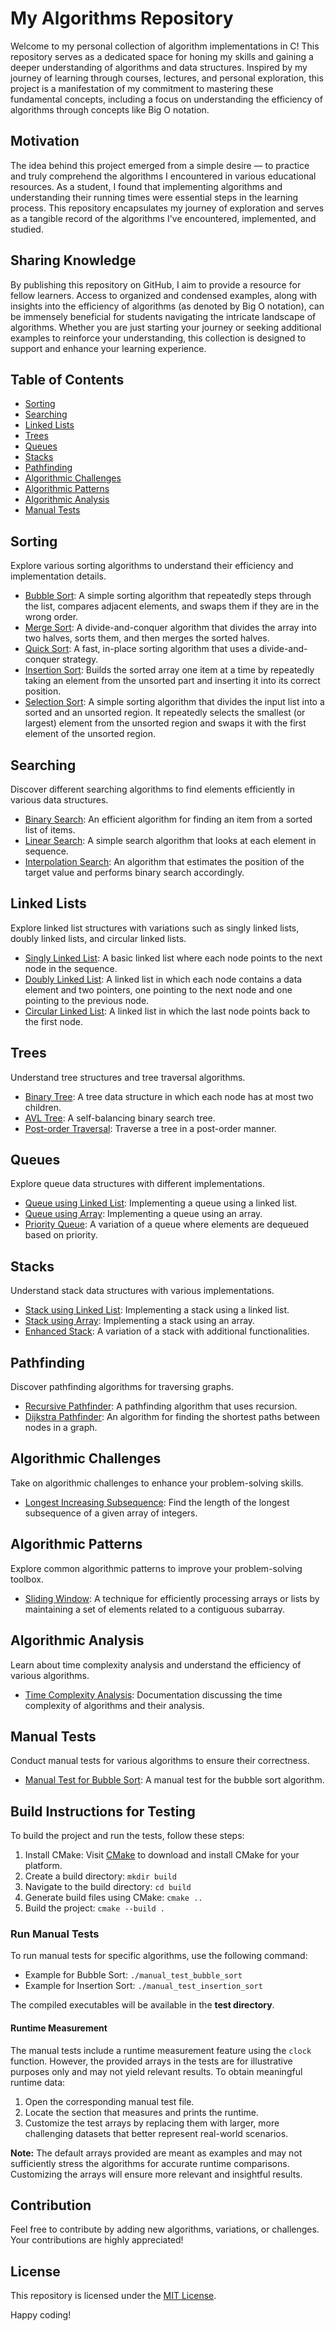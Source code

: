 # My Algorithms Repository

Welcome to my personal collection of algorithm implementations in C! This repository serves as a dedicated space for honing my skills and gaining a deeper understanding of algorithms and data structures. Inspired by my journey of learning through courses, lectures, and personal exploration, this project is a manifestation of my commitment to mastering these fundamental concepts, including a focus on understanding the efficiency of algorithms through concepts like Big O notation.

## Motivation

The idea behind this project emerged from a simple desire — to practice and truly comprehend the algorithms I encountered in various educational resources. As a student, I found that implementing algorithms and understanding their running times were essential steps in the learning process. This repository encapsulates my journey of exploration and serves as a tangible record of the algorithms I've encountered, implemented, and studied.

## Sharing Knowledge

By publishing this repository on GitHub, I aim to provide a resource for fellow learners. Access to organized and condensed examples, along with insights into the efficiency of algorithms (as denoted by Big O notation), can be immensely beneficial for students navigating the intricate landscape of algorithms. Whether you are just starting your journey or seeking additional examples to reinforce your understanding, this collection is designed to support and enhance your learning experience.

## Table of Contents

- [Sorting](#sorting)
- [Searching](#searching)
- [Linked Lists](#linked-lists)
- [Trees](#trees)
- [Queues](#queues)
- [Stacks](#stacks)
- [Pathfinding](#pathfinding)
- [Algorithmic Challenges](#algorithmic-challenges)
- [Algorithmic Patterns](#algorithmic-patterns)
- [Algorithmic Analysis](#algorithmic-analysis)
- [Manual Tests](#manual-tests)

## Sorting

Explore various sorting algorithms to understand their efficiency and implementation details.

- [Bubble Sort](sorting/bubble_sort.c): A simple sorting algorithm that repeatedly steps through the list, compares adjacent elements, and swaps them if they are in the wrong order.
- [Merge Sort](sorting/merge_sort.c): A divide-and-conquer algorithm that divides the array into two halves, sorts them, and then merges the sorted halves.
- [Quick Sort](sorting/quick_sort.c): A fast, in-place sorting algorithm that uses a divide-and-conquer strategy.
- [Insertion Sort](sorting/insertion_sort.c): Builds the sorted array one item at a time by repeatedly taking an element from the unsorted part and inserting it into its correct position.
- [Selection Sort](sorting/selection_sort.c): A simple sorting algorithm that divides the input list into a sorted and an unsorted region. It repeatedly selects the smallest (or largest) element from the unsorted region and swaps it with the first element of the unsorted region.

## Searching

Discover different searching algorithms to find elements efficiently in various data structures.

- [Binary Search](searching/binary_search.c): An efficient algorithm for finding an item from a sorted list of items.
- [Linear Search](searching/linear_search.c): A simple search algorithm that looks at each element in sequence.
- [Interpolation Search](searching/interpolation_search.c): An algorithm that estimates the position of the target value and performs binary search accordingly.

## Linked Lists

Explore linked list structures with variations such as singly linked lists, doubly linked lists, and circular linked lists.

- [Singly Linked List](linked_lists/singly_linked_list.c): A basic linked list where each node points to the next node in the sequence.
- [Doubly Linked List](linked_lists/doubly_linked_list.c): A linked list in which each node contains a data element and two pointers, one pointing to the next node and one pointing to the previous node.
- [Circular Linked List](linked_lists/circular_linked_list.c): A linked list in which the last node points back to the first node.

## Trees

Understand tree structures and tree traversal algorithms.

- [Binary Tree](trees/binary_tree.c): A tree data structure in which each node has at most two children.
- [AVL Tree](trees/AVL_tree.c): A self-balancing binary search tree.
- [Post-order Traversal](trees/post_order_traversal.c): Traverse a tree in a post-order manner.

## Queues

Explore queue data structures with different implementations.

- [Queue using Linked List](queues/queue_using_linked_list.c): Implementing a queue using a linked list.
- [Queue using Array](queues/queue_using_array.c): Implementing a queue using an array.
- [Priority Queue](queues/priority_queue.c): A variation of a queue where elements are dequeued based on priority.

## Stacks

Understand stack data structures with various implementations.

- [Stack using Linked List](stacks/stack_using_linked_list.c): Implementing a stack using a linked list.
- [Stack using Array](stacks/stack_using_array.c): Implementing a stack using an array.
- [Enhanced Stack](stacks/enhanced_stack.c): A variation of a stack with additional functionalities.

## Pathfinding

Discover pathfinding algorithms for traversing graphs.

- [Recursive Pathfinder](pathfinding/recursive_pathfinder.c): A pathfinding algorithm that uses recursion.
- [Dijkstra Pathfinder](pathfinding/dijkstra_pathfinder.c): An algorithm for finding the shortest paths between nodes in a graph.

## Algorithmic Challenges

Take on algorithmic challenges to enhance your problem-solving skills.

- [Longest Increasing Subsequence](algorithmic_challenges/longest_increasing_subsequence.c): Find the length of the longest subsequence of a given array of integers.

## Algorithmic Patterns

Explore common algorithmic patterns to improve your problem-solving toolbox.

- [Sliding Window](algorithmic_patterns/sliding_window.c): A technique for efficiently processing arrays or lists by maintaining a set of elements related to a contiguous subarray.

## Algorithmic Analysis

Learn about time complexity analysis and understand the efficiency of various algorithms.

- [Time Complexity Analysis](algorithmic_analysis/time_complexity_analysis.md): Documentation discussing the time complexity of algorithms and their analysis.

## Manual Tests

Conduct manual tests for various algorithms to ensure their correctness.

- [Manual Test for Bubble Sort](tests/manual_test_bubble_sort.c): A manual test for the bubble sort algorithm.

## Build Instructions for Testing

To build the project and run the tests, follow these steps:

1. Install CMake: Visit [CMake](https://cmake.org/download/) to download and install CMake for your platform.
2. Create a build directory: `mkdir build`
3. Navigate to the build directory: `cd build`
4. Generate build files using CMake: `cmake ..`
5. Build the project: `cmake --build .`

### Run Manual Tests

To run manual tests for specific algorithms, use the following command:

- Example for Bubble Sort: `./manual_test_bubble_sort`
- Example for Insertion Sort: `./manual_test_insertion_sort`

The compiled executables will be available in the **test directory**.

#### Runtime Measurement

The manual tests include a runtime measurement feature using the `clock` function. However, the provided arrays in the tests are for illustrative purposes only and may not yield relevant results. To obtain meaningful runtime data:

1. Open the corresponding manual test file.
2. Locate the section that measures and prints the runtime.
3. Customize the test arrays by replacing them with larger, more challenging datasets that better represent real-world scenarios.

**Note:** The default arrays provided are meant as examples and may not sufficiently stress the algorithms for accurate runtime comparisons. Customizing the arrays will ensure more relevant and insightful results.

## Contribution

Feel free to contribute by adding new algorithms, variations, or challenges. Your contributions are highly appreciated!

## License

This repository is licensed under the [MIT License](LICENSE).

Happy coding!